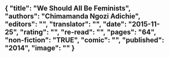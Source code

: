 {
 "title": "We Should All Be Feminists",
 "authors": "Chimamanda Ngozi Adichie",
 "editors": "",
 "translator": "",
 "date": "2015-11-25",
 "rating": "",
 "re-read": "",
 "pages": "64",
 "non-fiction": "TRUE",
 "comic": "",
 "published": "2014",
 "image": ""
}
---

